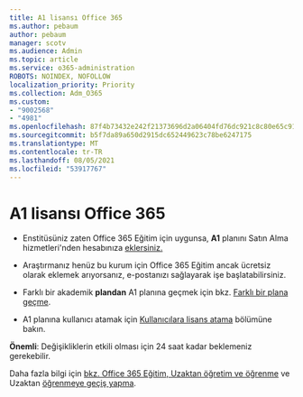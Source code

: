 ```yaml
---
title: A1 lisansı Office 365
ms.author: pebaum
author: pebaum
manager: scotv
ms.audience: Admin
ms.topic: article
ms.service: o365-administration
ROBOTS: NOINDEX, NOFOLLOW
localization_priority: Priority
ms.collection: Adm_O365
ms.custom:
- "9002568"
- "4981"
ms.openlocfilehash: 87f4b73432e242f21373696d2a06404fd76dc921c8c80e65c91e230cf0212ccc
ms.sourcegitcommit: b5f7da89a650d2915dc652449623c78be6247175
ms.translationtype: MT
ms.contentlocale: tr-TR
ms.lasthandoff: 08/05/2021
ms.locfileid: "53917767"
---
```

# <a name="a1-license-for-office-365"></a>A1 lisansı Office 365

- Enstitüsüniz zaten Office 365 Eğitim için uygunsa, **A1** planını Satın Alma hizmetleri'nden hesabınıza [eklersiniz.](https://docs.microsoft.com/microsoft-365/commerce/buy-another-subscription#buy-another-subscription)

- Araştırmanız henüz bu kurum için Office 365 Eğitim ancak ücretsiz olarak eklemek arıyorsanız, e-postanızı sağlayarak işe başlatabilirsiniz. [](https://www.microsoft.com/education/products/office)

- Farklı bir akademik **plandan** A1 planına geçmek için bkz. [Farklı bir plana geçme](https://docs.microsoft.com/microsoft-365/commerce/subscriptions/switch-plans-manually).

- A1 planına kullanıcı atamak için [Kullanıcılara lisans atama](https://docs.microsoft.com/microsoft-365/admin/manage/assign-licenses-to-users) bölümüne bakın.

**Önemli**: Değişikliklerin etkili olması için 24 saat kadar beklemeniz gerekebilir.

Daha fazla bilgi için [bkz. Office 365 Eğitim, Uzaktan öğretim ve öğrenme](https://support.office.com/article/remote-teaching-and-learning-in-office-365-education-f651ccae-7b65-478b-8366-51bb884025c4) ve Uzaktan [öğrenmeye geçiş yapma](https://www.microsoft.com/education/remote-learning).
